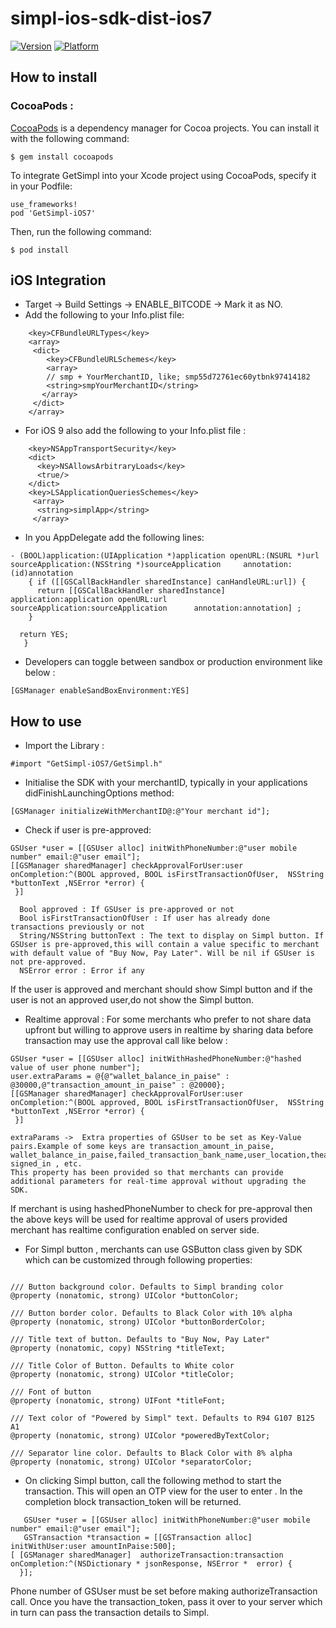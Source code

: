 # simpl-ios-sdk-dist-ios7

[![Version](https://img.shields.io/cocoapods/v/GetSimpl-iOS7.svg)](http://cocoapods.org/pods/GetSimpl-iOS7)
[![Platform](https://img.shields.io/badge/platform-iOS-lightgrey.svg)]()

## How to install

### CocoaPods :
[CocoaPods](https://cocoapods.org/) is a dependency manager for Cocoa projects. You can install it with the following command:
````
$ gem install cocoapods
````
To integrate GetSimpl into your Xcode project using CocoaPods, specify it in your Podfile:
````
use_frameworks!
pod 'GetSimpl-iOS7'
````
Then, run the following command:
````
$ pod install
````

## iOS Integration
* Target -> Build Settings -> ENABLE_BITCODE -> Mark it as NO.
* Add the following to your Info.plist file:
````
    <key>CFBundleURLTypes</key>
    <array>
     <dict>
        <key>CFBundleURLSchemes</key>
        <array>
        // smp + YourMerchantID, like; smp55d72761ec60ytbnk97414182
        <string>smpYourMerchantID</string>
       </array>
     </dict>
    </array>
````
* For iOS 9 also add the following to your Info.plist file :
````
    <key>NSAppTransportSecurity</key>
    <dict>
      <key>NSAllowsArbitraryLoads</key>
      <true/>
    </dict>
    <key>LSApplicationQueriesSchemes</key>
     <array>
      <string>simplApp</string>
     </array>
````

* In you AppDelegate add the following lines: 
````
- (BOOL)application:(UIApplication *)application openURL:(NSURL *)url sourceApplication:(NSString *)sourceApplication     annotation: (id)annotation
    { if ([[GSCallBackHandler sharedInstance] canHandleURL:url]) {
      return [[GSCallBackHandler sharedInstance] application:application openURL:url sourceApplication:sourceApplication      annotation:annotation] ;
    }

  return YES;
   }
````

* Developers can toggle between sandbox or production environment like below :
````
[GSManager enableSandBoxEnvironment:YES]
````

## How to use

* Import the Library :
````
#import "GetSimpl-iOS7/GetSimpl.h"
````

* Initialise the SDK with your merchantID, typically in your applications didFinishLaunchingOptions method:
````
[GSManager initializeWithMerchantID@:@"Your merchant id"];
````
* Check if user is pre-approved:
````
GSUser *user = [[GSUser alloc] initWithPhoneNumber:@"user mobile number" email:@"user email"];
[[GSManager sharedManager] checkApprovalForUser:user onCompletion:^(BOOL approved, BOOL isFirstTransactionOfUser,  NSString *buttonText ,NSError *error) {
 }]
````
      Bool approved : If GSUser is pre-approved or not
      Bool isFirstTransactionOfUser : If user has already done transactions previously or not
      String/NSString buttonText : The text to display on Simpl button. If GSUser is pre-approved,this will contain a value specific to merchant with default value of "Buy Now, Pay Later". Will be nil if GSUser is not pre-approved.
      NSError error : Error if any
 
If the user is approved and merchant should show Simpl button and if the user is not an approved user,do not show the   Simpl button.

* Realtime approval :
For some merchants who prefer to not share data upfront but willing to approve users in realtime by sharing data before transaction may use the approval call like below :
````
GSUser *user = [[GSUser alloc] initWithHashedPhoneNumber:@"hashed value of user phone number"];
user.extraParams = @{@"wallet_balance_in_paise" : @30000,@"transaction_amount_in_paise" : @20000};
[[GSManager sharedManager] checkApprovalForUser:user onCompletion:^(BOOL approved, BOOL isFirstTransactionOfUser,  NSString *buttonText ,NSError *error) {
 }]
````

```` 
extraParams ->  Extra properties of GSUser to be set as Key-Value pairs.Example of some keys are transaction_amount_in_paise, wallet_balance_in_paise,failed_transaction_bank_name,user_location,theatre_location,member_since, signed_in , etc.
This property has been provided so that merchants can provide additional parameters for real-time approval without upgrading the SDK.
````
If merchant is using hashedPhoneNumber to check for pre-approval then the above keys will be used for realtime approval of users provided merchant has realtime configuration enabled on server side. 

* For Simpl button , merchants can use GSButton class given by SDK which can be customized through following properties:
````

/// Button background color. Defaults to Simpl branding color
@property (nonatomic, strong) UIColor *buttonColor;

/// Button border color. Defaults to Black Color with 10% alpha
@property (nonatomic, strong) UIColor *buttonBorderColor;

/// Title text of button. Defaults to "Buy Now, Pay Later"
@property (nonatomic, copy) NSString *titleText;

/// Title Color of Button. Defaults to White color
@property (nonatomic, strong) UIColor *titleColor;

/// Font of button
@property (nonatomic, strong) UIFont *titleFont;

/// Text color of "Powered by Simpl" text. Defaults to R94 G107 B125 A1
@property (nonatomic, strong) UIColor *poweredByTextColor;

/// Separator line color. Defaults to Black Color with 8% alpha
@property (nonatomic, strong) UIColor *separatorColor;

````

* On clicking Simpl button, call the following method to start the transaction. This will open an OTP view for the user to enter . In the completion block transaction_token will be returned.
````
   GSUser *user = [[GSUser alloc] initWithPhoneNumber:@"user mobile number" email:@"user email"];
   GSTransaction *transaction = [[GSTransaction alloc] initWithUser:user amountInPaise:500];
[ [GSManager sharedManager]  authorizeTransaction:transaction onCompletion:^(NSDictionary * jsonResponse, NSError *  error) {
  }];
````
Phone number of GSUser must be set before making authorizeTransaction call.
Once you have the transaction_token, pass it over to your server which in turn can pass the transaction details to Simpl.
